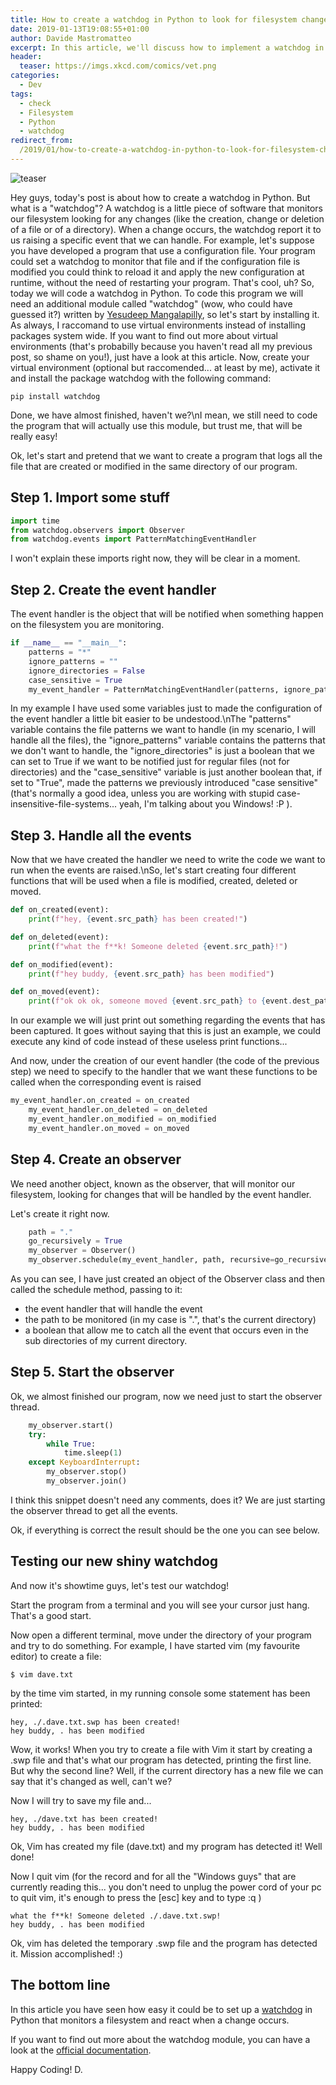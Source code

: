 ```yaml
---
title: How to create a watchdog in Python to look for filesystem changes
date: 2019-01-13T19:08:55+01:00
author: Davide Mastromatteo
excerpt: In this article, we'll discuss how to implement a watchdog in Python that monitors a file system to automatically take actions when a change occurs.
header:
  teaser: https://imgs.xkcd.com/comics/vet.png
categories:
  - Dev
tags:
  - check
  - Filesystem
  - Python
  - watchdog
redirect_from:
  /2019/01/how-to-create-a-watchdog-in-python-to-look-for-filesystem-changes
---
```

![teaser](https://imgs.xkcd.com/comics/vet.png)

Hey guys, today's post is about how to create a watchdog in Python. But what is a "watchdog"?
A watchdog is a little piece of software that monitors our filesystem looking for any changes (like the creation, change or deletion of a file or of a directory). When a change occurs, the watchdog report it to us raising a specific event that we can handle.
For example, let's suppose you have developed a program that use a configuration file. Your program could set a watchdog to monitor that file and if the configuration file is modified you could think to reload it and apply the new configuration at runtime, without the need of restarting your program.
That's cool, uh?
So, today we will code a watchdog in Python.
To code this program we will need an additional module called "watchdog" (wow, who could have guessed it?) written by [Yesudeep Mangalapilly](yesudeep@gmail.com), so let's start by installing it. As always, I raccomand to use virtual environments instead of installing packages system wide. If you want to find out more about virtual environments (that's probabilly because you haven't read all my previous post, so shame on you!), just have a look at this article.
Now, create your virtual environment (optional but raccomended... at least by me), activate it and install the package watchdog with the following command:

```console
pip install watchdog
```

Done, we have almost finished, haven't we?\nI mean, we still need to code the program that will actually use this module, but trust me, that will be really easy!

Ok, let's start and pretend that we want to create a program that logs all the file that are created or modified in the same directory of our program.

## Step 1. Import some stuff

```python
import time
from watchdog.observers import Observer
from watchdog.events import PatternMatchingEventHandler
```

I won't explain these imports right now, they will be clear in a moment.

## Step 2. Create the event handler

The event handler is the object that will be notified when something happen on the filesystem you are monitoring.

```python
if __name__ == "__main__":
    patterns = "*"
    ignore_patterns = ""
    ignore_directories = False
    case_sensitive = True
    my_event_handler = PatternMatchingEventHandler(patterns, ignore_patterns, ignore_directories, case_sensitive)
```

In my example I have used some variables just to made the configuration of the event handler a little bit easier to be undestood.\nThe "patterns" variable contains the file patterns we want to handle (in my scenario, I will handle all the files), the "ignore_patterns" variable contains the patterns that we don't want to handle, the "ignore_directories" is just a boolean that we can set to True if we want to be notified just for regular files (not for directories) and the "case_sensitive" variable is just another boolean that, if set to "True", made the patterns we previously introduced "case sensitive" (that's normally a good idea, unless you are working with stupid case-insensitive-file-systems... yeah, I'm talking about you Windows! :P ).

## Step 3. Handle all the events

Now that we have created the handler we need to write the code we want to run when the events are raised.\nSo, let's start creating four different functions that will be used when a file is modified, created, deleted or moved.

```python
def on_created(event):
    print(f"hey, {event.src_path} has been created!")

def on_deleted(event):
    print(f"what the f**k! Someone deleted {event.src_path}!")

def on_modified(event):
    print(f"hey buddy, {event.src_path} has been modified")

def on_moved(event):
    print(f"ok ok ok, someone moved {event.src_path} to {event.dest_path}")
```

In our example we will just print out something regarding the events that has been captured. It goes without saying that this is just an example, we could execute any kind of code instead of these useless print functions...

And now, under the creation of our event handler (the code of the previous step) we need to specify to the handler that we want these functions to be called when the corresponding event is raised

```python
my_event_handler.on_created = on_created
    my_event_handler.on_deleted = on_deleted
    my_event_handler.on_modified = on_modified
    my_event_handler.on_moved = on_moved
```

## Step 4. Create an observer

We need another object, known as the observer, that will monitor our filesystem, looking for changes that will be handled by the event handler.

Let's create it right now.

```python
    path = "."
    go_recursively = True
    my_observer = Observer()
    my_observer.schedule(my_event_handler, path, recursive=go_recursively)
```

As you can see, I have just created an object of the Observer class and then called the schedule method, passing to it:

- the event handler that will handle the event
- the path to be monitored (in my case is ".", that's the current directory)
- a boolean that allow me to catch all the event that occurs even in the sub directories of my current directory.

## Step 5. Start the observer

Ok, we almost finished our program, now we need just to start the observer thread.

```python
    my_observer.start()
    try:
        while True:
            time.sleep(1)
    except KeyboardInterrupt:
        my_observer.stop()
        my_observer.join()
```

I think this snippet doesn't need any comments, does it? We are just starting the observer thread to get all the events.

Ok, if everything is correct the result should be the one you can see below.

## Testing our new shiny watchdog

And now it's showtime guys, let's test our watchdog!

Start the program from a terminal and you will see your cursor just hang. That's a good start.

Now open a different terminal, move under the directory of your program and try to do something. For example, I have started vim (my favourite editor) to create a file:

```console
$ vim dave.txt
```

by the time vim started, in my running console some statement has been printed:

```console
hey, ./.dave.txt.swp has been created!
hey buddy, . has been modified
```

Wow, it works! When you try to create a file with Vim it start by creating a .swp file and that's what our program has detected, printing the first line. But why the second line? Well, if the current directory has a new file we can say that it's changed as well, can't we?

Now I will try to save my file and...

```console
hey, ./dave.txt has been created!
hey buddy, . has been modified
```

Ok, Vim has created my file (dave.txt) and my program has detected it! Well done!

Now I quit vim (for the record and for all the "Windows guys" that are currently reading this... you don't need to unplug the power cord of your pc to quit vim, it's enough to press the [esc] key and to type :q )

```console
what the f**k! Someone deleted ./.dave.txt.swp!
hey buddy, . has been modified
```

Ok, vim has deleted the temporary .swp file and the program has detected it. Mission accomplished! :)

## The bottom line

In this article you have seen how easy it could be to set up a [watchdog](https://pypi.org/project/watchdog/) in Python that monitors a filesystem and react when a change occurs.

If you want to find out more about the watchdog module, you can have a look at the [official documentation](https://pythonhosted.org/watchdog/).

Happy Coding!
D.
